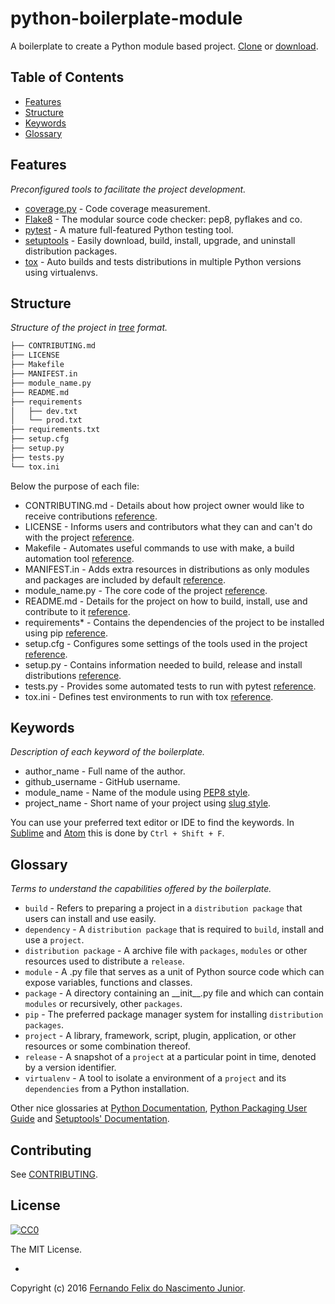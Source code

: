 # python-boilerplate-module

A boilerplate to create a Python module based project. [Clone](https://help.github.com/articles/cloning-a-repository/   ) or [download](https://github.com/fernandojunior/python-boilerplate-module/archive/master.zip).

## Table of Contents

* [Features](#features)
* [Structure](#structure)
* [Keywords](#keywords)
* [Glossary](#glossary)

## Features
*Preconfigured tools to facilitate the project development.*

* [coverage.py](https://coverage.readthedocs.org/) - Code coverage measurement.
* [Flake8](https://flake8.readthedocs.org/) - The modular source code checker: pep8, pyflakes and co.
* [pytest](http://pytest.org/) - A mature full-featured Python testing tool.
* [setuptools](https://pythonhosted.org/setuptools/setuptools.html) - Easily download, build, install, upgrade, and uninstall distribution packages.
* [tox](https://tox.readthedocs.org/) - Auto builds and tests distributions in multiple Python versions using virtualenvs.

## Structure
*Structure of the project in [tree](http://stackoverflow.com/questions/3455625/linux-command-to-print-directory-structure-in-the-form-of-a-tree) format.*

```sh
├── CONTRIBUTING.md
├── LICENSE
├── Makefile
├── MANIFEST.in
├── module_name.py
├── README.md
├── requirements
│   ├── dev.txt
│   └── prod.txt
├── requirements.txt
├── setup.cfg
├── setup.py
├── tests.py
└── tox.ini
```

Below the purpose of each file:

* CONTRIBUTING.md - Details about how project owner would like to receive contributions [reference](https://guides.github.com/activities/contributing-to-open-source/).
* LICENSE - Informs users and contributors what they can and can't do with the project [reference](https://guides.github.com/activities/contributing-to-open-source/).
* Makefile - Automates useful commands to use with make, a build automation tool [reference](https://en.wikipedia.org/wiki/Makefile).
* MANIFEST.in - Adds extra resources in distributions as only modules and packages are included by default [reference](https://pythonhosted.org/setuptools/setuptools.html).
* module_name.py - The core code of the project [reference](https://docs.python.org/3/tutorial/modules.html).
* README.md - Details for the project on how to build, install, use and contribute to it [reference](https://guides.github.com/activities/contributing-to-open-source/).
* requirements* - Contains the dependencies of the project to be installed using pip [reference](https://pip.readthedocs.org/en/stable/user_guide/#requirements-files).
* setup.cfg - Configures some settings of the tools used in the project [reference](https://docs.python.org/3/distutils/configfile.html).
* setup.py - Contains information needed to build, release and install distributions [reference](https://pythonhosted.org/setuptools/setuptools.html).
* tests.py - Provides some automated tests to run with pytest [reference](http://pytest.org/).
* tox.ini - Defines test environments to run with tox [reference](https://tox.readthedocs.org/en/latest/).

## Keywords
*Description of each keyword of the boilerplate.*

* author_name - Full name of the author.
* github_username - GitHub username.
* module_name - Name of the module using [PEP8 style](https://www.python.org/dev/peps/pep-0008/#package-and-module-names).
* project_name - Short name of your project using [slug style](https://en.wikipedia.org/wiki/Semantic_URL#Slug).

You can use your preferred text editor or IDE to find the keywords. In [Sublime](https://www.sublimetext.com/) and [Atom](https://atom.io/) this is done by `Ctrl + Shift + F`.

## Glossary
*Terms to understand the capabilities offered by the boilerplate.*

* `build` - Refers to preparing a project in a `distribution package` that users can install and use easily.
* `dependency` - A `distribution package` that is required to `build`, install and use a `project`.
* `distribution package` - A archive file with `packages`, `modules` or other resources used to distribute a `release`.
* `module` - A .py file that serves as a unit of Python source code which can expose variables, functions and classes.
* `package` - A directory containing an \_\_init\_\_.py file and which can contain `modules` or recursively, other `packages`.
* `pip` - The preferred package manager system for installing `distribution packages`.
* `project` - A library, framework, script, plugin, application, or other resources or some combination thereof.
* `release` - A snapshot of a `project` at a particular point in time, denoted by a version identifier.
* `virtualenv` - A tool to isolate a environment of a `project` and its `dependencies` from a Python installation.

Other nice glossaries at [Python Documentation](https://docs.python.org/3/glossary.html), [Python Packaging User Guide](https://python-packaging-user-guide.readthedocs.org/en/latest/glossary/) and [Setuptools' Documentation](http://pythonhosted.org/setuptools/pkg_resources.html).

## Contributing

See [CONTRIBUTING](/CONTRIBUTING.md).

## License

[![CC0](https://i.creativecommons.org/l/by-nc-sa/4.0/88x31.png)](https://creativecommons.org/licenses/by-nc-sa/4.0/)

The MIT License.

-

Copyright (c) 2016 [Fernando Felix do Nascimento Junior](https://github.com/fernandojunior/).
